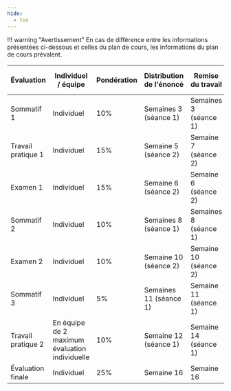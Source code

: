 ```yaml
---
hide:
  - toc
---
```



!!! warning "Avertissement"
    En cas de différence entre les informations présentées ci-dessous et
    celles du plan de cours, les informations du plan de cours prévalent.

| Évaluation         | Individuel / équipe                                 | Pondération | Distribution de l'énoncé | Remise du travail     | Rétroaction du professeur |
|--------------------|-----------------------------------------------------|-------------|--------------------------|-----------------------|---------------------------|
| Sommatif 1         | Individuel                                          | 10%         | Semaines 3 (séance 1)    | Semaines 3 (séance 1) | Semaines 4 (séance 1)     |
| Travail pratique 1 | Individuel                                          | 15%         | Semaine 5 (séance 2)     | Semaine 7 (séance 2)  | Semaine 9 (séance 2)      |
| Examen 1           | Individuel                                          | 15%         | Semaine 6 (séance 2)     | Semaine 6 (séance 2)  | Semaine 8 (séance 2)      |
| Sommatif 2         | Individuel                                          | 10%         | Semaines 8 (séance 1)    | Semaines 8 (séance 1) | Semaine 10 (séance 1)     |
| Examen 2           | Individuel                                          | 10%         | Semaine 10 (séance 2)    | Semaine 10 (séance 2) | Semaine 12 (séance 2)     |
| Sommatif 3         | Individuel                                          | 5%          | Semaines 11 (séance 1)   | Semaine 11 (séance 1) | Semaine 13 (séance 1)     |
| Travail pratique 2 | En équipe de 2 maximum <br> évaluation individuelle | 10%         | Semaine 12 (séance 1)    | Semaine 14 (séance 1) | Semaine 15 (séance 2)     |
| Évaluation finale  | Individuel                                          | 25%         | Semaine 16               | Semaine 16            | 30 Mai                    |